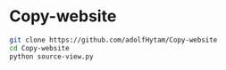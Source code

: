 # Copy-website

```bash
git clone https://github.com/adolfHytam/Copy-website
cd Copy-website
python source-view.py
```
